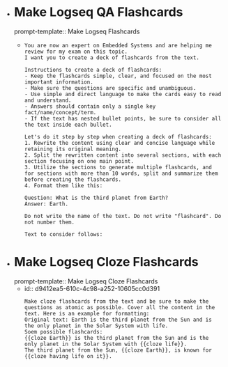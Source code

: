 - # Make Logseq QA Flashcards
    prompt-template:: Make Logseq Flashcards
	- ```prompt
	  You are now an expert on Embedded Systems and are helping me review for my exam on this topic.
	  I want you to create a deck of flashcards from the text.
	  
	  Instructions to create a deck of flashcards:
	  - Keep the flashcards simple, clear, and focused on the most important information.
	  - Make sure the questions are specific and unambiguous.
	  - Use simple and direct language to make the cards easy to read and understand.
	  - Answers should contain only a single key fact/name/concept/term.
	  - If the text has nested bullet points, be sure to consider all the text inside each bullet.
	  
	  Let's do it step by step when creating a deck of flashcards:
	  1. Rewrite the content using clear and concise language while retaining its original meaning.
	  2. Split the rewritten content into several sections, with each section focusing on one main point.
	  3. Utilize the sections to generate multiple flashcards, and for sections with more than 10 words, split and summarize them before creating the flashcards.
	  4. Format them like this:
	  
	  Question: What is the third planet from Earth?
	  Answer: Earth.
	  
	  Do not write the name of the text. Do not write "flashcard". Do not number them.
	  
	  Text to consider follows:
	  ```
- # Make Logseq Cloze Flashcards
    prompt-template:: Make Logseq Cloze Flashcards
	- id:: d9412ea5-610c-4c98-a252-10605cc0d391
	  ```prompt
	  Make cloze flashcards from the text and be sure to make the questions as atomic as possible. Cover all the content in the text. Here is an example for formatting:
	  Original text: Earth is the third planet from the Sun and is the only planet in the Solar System with life.
	  Soem possible flashcards:
	  {{cloze Earth}} is the third planet from the Sun and is the only planet in the Solar System with {{cloze life}}.
	  The third planet from the Sun, {{cloze Earth}}, is known for {{cloze having life on it}}.
	  ```